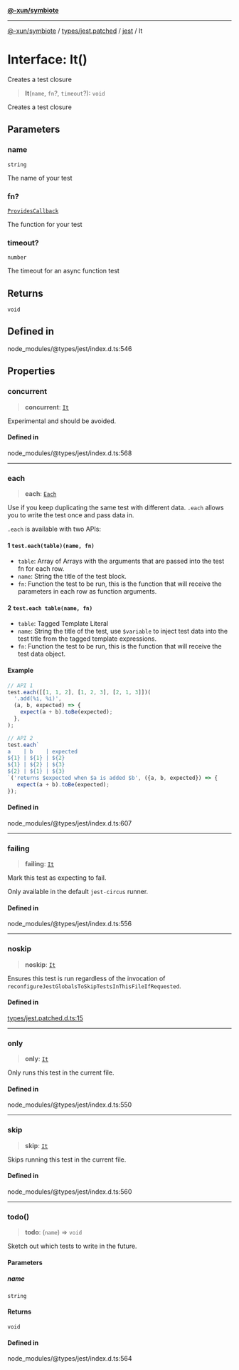 [**@-xun/symbiote**](../../../../../README.md)

***

[@-xun/symbiote](../../../../../README.md) / [types/jest.patched](../../../README.md) / [jest](../README.md) / It

# Interface: It()

Creates a test closure

> **It**(`name`, `fn`?, `timeout`?): `void`

Creates a test closure

## Parameters

### name

`string`

The name of your test

### fn?

[`ProvidesCallback`](../type-aliases/ProvidesCallback.md)

The function for your test

### timeout?

`number`

The timeout for an async function test

## Returns

`void`

## Defined in

node\_modules/@types/jest/index.d.ts:546

## Properties

### concurrent

> **concurrent**: [`It`](It.md)

Experimental and should be avoided.

#### Defined in

node\_modules/@types/jest/index.d.ts:568

***

### each

> **each**: [`Each`](Each.md)

Use if you keep duplicating the same test with different data. `.each` allows you to write the
test once and pass data in.

`.each` is available with two APIs:

#### 1  `test.each(table)(name, fn)`

- `table`: Array of Arrays with the arguments that are passed into the test fn for each row.
- `name`: String the title of the test block.
- `fn`: Function the test to be run, this is the function that will receive the parameters in each row as function arguments.

#### 2  `test.each table(name, fn)`

- `table`: Tagged Template Literal
- `name`: String the title of the test, use `$variable` to inject test data into the test title from the tagged template expressions.
- `fn`: Function the test to be run, this is the function that will receive the test data object.

#### Example

```ts
// API 1
test.each([[1, 1, 2], [1, 2, 3], [2, 1, 3]])(
  '.add(%i, %i)',
  (a, b, expected) => {
    expect(a + b).toBe(expected);
  },
);

// API 2
test.each`
a    | b    | expected
${1} | ${1} | ${2}
${1} | ${2} | ${3}
${2} | ${1} | ${3}
`('returns $expected when $a is added $b', ({a, b, expected}) => {
   expect(a + b).toBe(expected);
});
```

#### Defined in

node\_modules/@types/jest/index.d.ts:607

***

### failing

> **failing**: [`It`](It.md)

Mark this test as expecting to fail.

Only available in the default `jest-circus` runner.

#### Defined in

node\_modules/@types/jest/index.d.ts:556

***

### noskip

> **noskip**: [`It`](It.md)

Ensures this test is run regardless of the invocation of
`reconfigureJestGlobalsToSkipTestsInThisFileIfRequested`.

#### Defined in

[types/jest.patched.d.ts:15](https://github.com/Xunnamius/symbiote/blob/c062d7c5dc980668c9246eeeaf1aa96da42e4471/types/jest.patched.d.ts#L15)

***

### only

> **only**: [`It`](It.md)

Only runs this test in the current file.

#### Defined in

node\_modules/@types/jest/index.d.ts:550

***

### skip

> **skip**: [`It`](It.md)

Skips running this test in the current file.

#### Defined in

node\_modules/@types/jest/index.d.ts:560

***

### todo()

> **todo**: (`name`) => `void`

Sketch out which tests to write in the future.

#### Parameters

##### name

`string`

#### Returns

`void`

#### Defined in

node\_modules/@types/jest/index.d.ts:564
